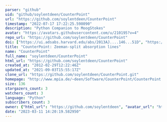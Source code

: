 ```yaml
---
parser: "github"
uid: "github/soylentdeen/CounterPoint"
url: "https://github.com/soylentdeen/CounterPoint"
timestamp: "2022-07-17 17:22:25.598090"
description: "Python Companion to MoogStokes"
avatar: "https://avatars.githubusercontent.com/u/210195?v=4"
repo_url: "https://github.com/soylentdeen/CounterPoint"
doi: ["https://ui.adsabs.harvard.edu/abs/2013AJ....146...51D", "https://ui.adsabs.harvard.edu/abs/2015ascl.soft12013D/abstract"]
title: "CounterPoint: Zeeman-split absorption lines"
name: "CounterPoint"
full_name: "soylentdeen/CounterPoint"
html_url: "https://github.com/soylentdeen/CounterPoint"
created_at: "2012-02-29T12:22:46Z"
updated_at: "2021-09-03T15:55:17Z"
clone_url: "https://github.com/soylentdeen/CounterPoint.git"
homepage: "http://www.mpia.de/~deen/Software/CounterPoint/CounterPoint.html"
size: 136
stargazers_count: 3
watchers_count: 3
language: "Python"
subscribers_count: 3
owner: {"html_url": "https://github.com/soylentdeen", "avatar_url": "https://avatars.githubusercontent.com/u/210195?v=4", "login": "soylentdeen", "type": "User"}
date: "2023-03-11 14:20:19.582950"
---
```

